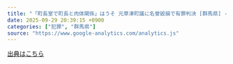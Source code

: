 ```yaml
---
title: "「町長室で町長と肉体関係」はうそ 元草津町議に名誉毀損で有罪判決 [群馬県] - 朝日新聞"
date: 2025-09-29 20:39:15 +0900
categories: ["犯罪", "群馬県"]
source: "https://www.google-analytics.com/analytics.js"
---
```


[出典はこちら](https://www.google-analytics.com/analytics.js)
